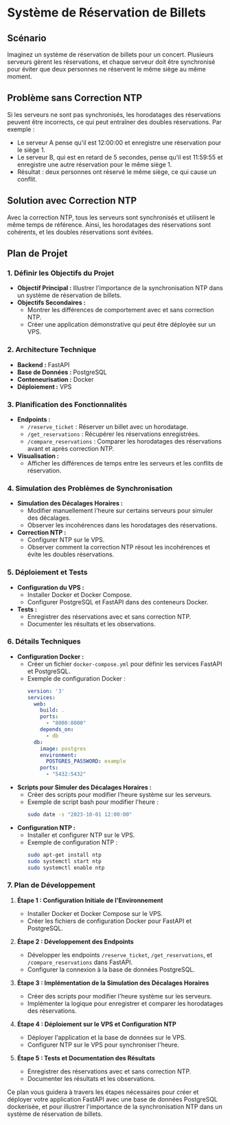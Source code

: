 # Système de Réservation de Billets

## Scénario
Imaginez un système de réservation de billets pour un concert. Plusieurs serveurs gèrent les réservations, et chaque serveur doit être synchronisé pour éviter que deux personnes ne réservent le même siège au même moment.

## Problème sans Correction NTP
Si les serveurs ne sont pas synchronisés, les horodatages des réservations peuvent être incorrects, ce qui peut entraîner des doubles réservations. Par exemple :
- Le serveur A pense qu'il est 12:00:00 et enregistre une réservation pour le siège 1.
- Le serveur B, qui est en retard de 5 secondes, pense qu'il est 11:59:55 et enregistre une autre réservation pour le même siège 1.
- Résultat : deux personnes ont réservé le même siège, ce qui cause un conflit.

## Solution avec Correction NTP
Avec la correction NTP, tous les serveurs sont synchronisés et utilisent le même temps de référence. Ainsi, les horodatages des réservations sont cohérents, et les doubles réservations sont évitées.

## Plan de Projet

### 1. Définir les Objectifs du Projet
- **Objectif Principal :** Illustrer l'importance de la synchronisation NTP dans un système de réservation de billets.
- **Objectifs Secondaires :**
  - Montrer les différences de comportement avec et sans correction NTP.
  - Créer une application démonstrative qui peut être déployée sur un VPS.

### 2. Architecture Technique
- **Backend :** FastAPI
- **Base de Données :** PostgreSQL
- **Conteneurisation :** Docker
- **Déploiement :** VPS

### 3. Planification des Fonctionnalités
- **Endpoints :**
  - `/reserve_ticket` : Réserver un billet avec un horodatage.
  - `/get_reservations` : Récupérer les réservations enregistrées.
  - `/compare_reservations` : Comparer les horodatages des réservations avant et après correction NTP.
- **Visualisation :**
  - Afficher les différences de temps entre les serveurs et les conflits de réservation.

### 4. Simulation des Problèmes de Synchronisation
- **Simulation des Décalages Horaires :**
  - Modifier manuellement l'heure sur certains serveurs pour simuler des décalages.
  - Observer les incohérences dans les horodatages des réservations.
- **Correction NTP :**
  - Configurer NTP sur le VPS.
  - Observer comment la correction NTP résout les incohérences et évite les doubles réservations.

### 5. Déploiement et Tests
- **Configuration du VPS :**
  - Installer Docker et Docker Compose.
  - Configurer PostgreSQL et FastAPI dans des conteneurs Docker.
- **Tests :**
  - Enregistrer des réservations avec et sans correction NTP.
  - Documenter les résultats et les observations.

### 6. Détails Techniques
- **Configuration Docker :**
  - Créer un fichier `docker-compose.yml` pour définir les services FastAPI et PostgreSQL.
  - Exemple de configuration Docker :
    ```yaml
    version: '3'
    services:
      web:
        build: .
        ports:
          - "8000:8000"
        depends_on:
          - db
      db:
        image: postgres
        environment:
          POSTGRES_PASSWORD: example
        ports:
          - "5432:5432"
    ```
- **Scripts pour Simuler des Décalages Horaires :**
  - Créer des scripts pour modifier l'heure système sur les serveurs.
  - Exemple de script bash pour modifier l'heure :
    ```bash
    sudo date -s "2023-10-01 12:00:00"
    ```
- **Configuration NTP :**
  - Installer et configurer NTP sur le VPS.
  - Exemple de configuration NTP :
    ```bash
    sudo apt-get install ntp
    sudo systemctl start ntp
    sudo systemctl enable ntp
    ```

### 7. Plan de Développement
1. **Étape 1 : Configuration Initiale de l'Environnement**
   - Installer Docker et Docker Compose sur le VPS.
   - Créer les fichiers de configuration Docker pour FastAPI et PostgreSQL.

2. **Étape 2 : Développement des Endpoints**
   - Développer les endpoints `/reserve_ticket`, `/get_reservations`, et `/compare_reservations` dans FastAPI.
   - Configurer la connexion à la base de données PostgreSQL.

3. **Étape 3 : Implémentation de la Simulation des Décalages Horaires**
   - Créer des scripts pour modifier l'heure système sur les serveurs.
   - Implémenter la logique pour enregistrer et comparer les horodatages des réservations.

4. **Étape 4 : Déploiement sur le VPS et Configuration NTP**
   - Déployer l'application et la base de données sur le VPS.
   - Configurer NTP sur le VPS pour synchroniser l'heure.

5. **Étape 5 : Tests et Documentation des Résultats**
   - Enregistrer des réservations avec et sans correction NTP.
   - Documenter les résultats et les observations.

Ce plan vous guidera à travers les étapes nécessaires pour créer et déployer votre application FastAPI avec une base de données PostgreSQL dockerisée, et pour illustrer l'importance de la synchronisation NTP dans un système de réservation de billets.